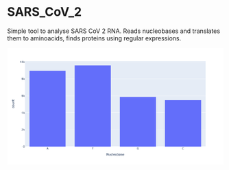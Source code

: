 # SARS_CoV_2
Simple tool to analyse SARS CoV 2 RNA.
Reads nucleobases and translates them to aminoacids, finds proteins using regular expressions.

![alt text](https://github.com/linus-md/SARS_CoV_2/blob/main/hist_nb.png?raw=true)
